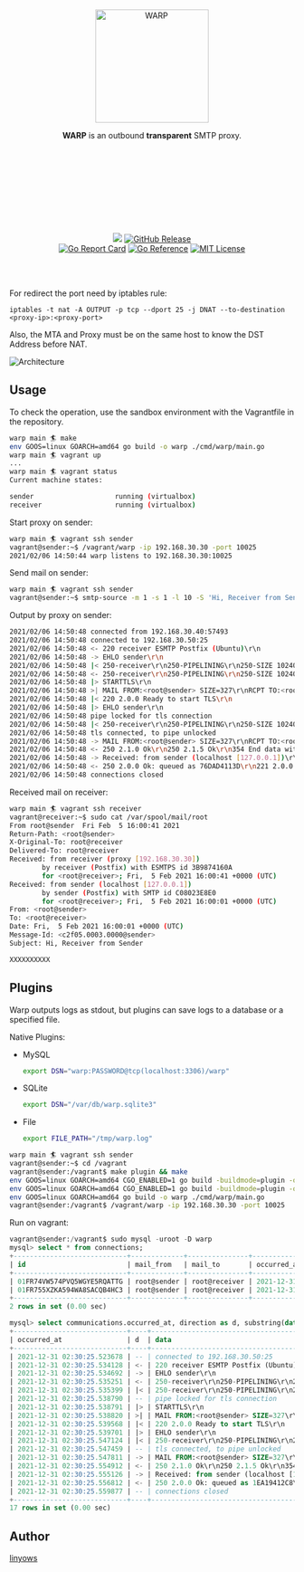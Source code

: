 <br><br><br><br><br><br><p align="center">
  <img alt="WARP" src="https://github.com/linyows/warp/blob/main/misc/warp.svg" width="200">
</p>
<p align="center">
  <strong>WARP</strong> is an outbound <b>transparent</b> SMTP proxy.
</p><br><br><br><br><br><br><br><br>
<p align="center">
  <a href="https://github.com/linyows/warp/actions" title="actions"><img src="https://img.shields.io/github/actions/workflow/status/linyows/warp/build.yml?branch=main&style=for-the-badge"></a>
  <a href="https://github.com/linyows/warp/releases"><img src="http://img.shields.io/github/release/linyows/warp.svg?style=for-the-badge" alt="GitHub Release"></a>
  <br />
  <a href="https://goreportcard.com/report/github.com/linyows/warp"> <img src="https://goreportcard.com/badge/github.com/linyows/warp" alt="Go Report Card"></a>
  <a href="https://pkg.go.dev/github.com/linyows/warp"><img src="https://pkg.go.dev/badge/github.com/linyows/warp.svg" alt="Go Reference"></a>
  <a href="https://github.com/linyows/warp/blob/main/LICENSE"><img src="https://img.shields.io/badge/License-MIT-yellow.svg" alt="MIT License" /></a>
</p><br><br>

For redirect the port need by iptables rule:

```
iptables -t nat -A OUTPUT -p tcp --dport 25 -j DNAT --to-destination <proxy-ip>:<proxy-port>
```

Also, the MTA and Proxy must be on the same host to know the DST Address before NAT.

![Architecture](https://github.com/linyows/warp/blob/main/misc/architecture.png)

Usage
--

To check the operation, use the sandbox environment with the Vagrantfile in the repository.

```sh
warp main 🏄 make
env GOOS=linux GOARCH=amd64 go build -o warp ./cmd/warp/main.go
warp main 🏄 vagrant up
...
warp main 🏄 vagrant status
Current machine states:

sender                    running (virtualbox)
receiver                  running (virtualbox)
```

Start proxy on sender:

```sh
warp main 🏄 vagrant ssh sender
vagrant@sender:~$ /vagrant/warp -ip 192.168.30.30 -port 10025
2021/02/06 14:50:44 warp listens to 192.168.30.30:10025
```

Send mail on sender:

```sh
warp main 🏄 vagrant ssh sender
vagrant@sender:~$ smtp-source -m 1 -s 1 -l 10 -S 'Hi, Receiver from Sender' -f root@sender -t root@receiver localhost:25
```

Output by proxy on sender:

```sh
2021/02/06 14:50:48 connected from 192.168.30.40:57493
2021/02/06 14:50:48 connected to 192.168.30.50:25
2021/02/06 14:50:48 <- 220 receiver ESMTP Postfix (Ubuntu)\r\n
2021/02/06 14:50:48 -> EHLO sender\r\n
2021/02/06 14:50:48 |< 250-receiver\r\n250-PIPELINING\r\n250-SIZE 10240000\r\n250-VRFY\r\n250-ETRN\r\n250-STARTTLS\r\n250-ENHANCEDSTATUSCODES\r\n250-8BITMIME\r\n250-DSN\r\n250-SMTPUTF8\r\n250 CHUNKING\r\n
2021/02/06 14:50:48 <- 250-receiver\r\n250-PIPELINING\r\n250-SIZE 10240000\r\n250-VRFY\r\n250-ETRN\r\n250-ENHANCEDSTATUSCODES\r\n250-8BITMIME\r\n250-DSN\r\n250-SMTPUTF8\r\n250 CHUNKING\r\n
2021/02/06 14:50:48 |> STARTTLS\r\n
2021/02/06 14:50:48 >| MAIL FROM:<root@sender> SIZE=327\r\nRCPT TO:<root@receiver> ORCPT=rfc822;root@receiver\r\nDATA\r\n
2021/02/06 14:50:48 |< 220 2.0.0 Ready to start TLS\r\n
2021/02/06 14:50:48 |> EHLO sender\r\n
2021/02/06 14:50:48 pipe locked for tls connection
2021/02/06 14:50:48 |< 250-receiver\r\n250-PIPELINING\r\n250-SIZE 10240000\r\n250-VRFY\r\n250-ETRN\r\n250-ENHANCEDSTATUSCODES\r\n250-8BITMIME\r\n250-DSN\r\n250-SMTPUTF8\r\n250 CHUNKING\r\n
2021/02/06 14:50:48 tls connected, to pipe unlocked
2021/02/06 14:50:48 -> MAIL FROM:<root@sender> SIZE=327\r\nRCPT TO:<root@receiver> ORCPT=rfc822;root@receiver\r\nDATA\r\n
2021/02/06 14:50:48 <- 250 2.1.0 Ok\r\n250 2.1.5 Ok\r\n354 End data with <CR><LF>.<CR><LF>\r\n
2021/02/06 14:50:48 -> Received: from sender (localhost [127.0.0.1])\r\n        by sender (Postfix) with SMTP id 45B113EA9B\r\n for <root@receiver>; Sat,  6 Feb 2021 14:50:48 +0000 (UTC)\r\nFrom: <root@sender>\r\nTo: <root@receiver>\r\nDate: Sat,  6 Feb 2021 14:50:48 +0000 (UTC)\r\nMessage-Id: <a77e.0003.0000@sender>\r\nSubject: Hi, Receiver from Sender\r\n\r\nXXXXXXXXXX\r\n.\r\nQUIT\r\n
2021/02/06 14:50:48 <- 250 2.0.0 Ok: queued as 76DAD4113D\r\n221 2.0.0 Bye\r\n
2021/02/06 14:50:48 connections closed
```

Received mail on receiver:

```sh
warp main 🏄 vagrant ssh receiver
vagrant@receiver:~$ sudo cat /var/spool/mail/root
From root@sender  Fri Feb  5 16:00:41 2021
Return-Path: <root@sender>
X-Original-To: root@receiver
Delivered-To: root@receiver
Received: from receiver (proxy [192.168.30.30])
        by receiver (Postfix) with ESMTPS id 3B9874160A
        for <root@receiver>; Fri,  5 Feb 2021 16:00:41 +0000 (UTC)
Received: from sender (localhost [127.0.0.1])
        by sender (Postfix) with SMTP id C08023E8E0
        for <root@receiver>; Fri,  5 Feb 2021 16:00:01 +0000 (UTC)
From: <root@sender>
To: <root@receiver>
Date: Fri,  5 Feb 2021 16:00:01 +0000 (UTC)
Message-Id: <c2f05.0003.0000@sender>
Subject: Hi, Receiver from Sender

XXXXXXXXXX

```

Plugins
--

Warp outputs logs as stdout, but plugins can save logs to a database or a specified file.

Native Plugins:

- MySQL
    ```sh
    export DSN="warp:PASSWORD@tcp(localhost:3306)/warp"
    ```
- SQLite
    ```sh
    export DSN="/var/db/warp.sqlite3"
    ```
- File
    ```sh
    export FILE_PATH="/tmp/warp.log"
    ```

```sh
warp main 🏄 vagrant ssh sender
vagrant@sender:~$ cd /vagrant
vagrant@sender:/vagrant$ make plugin && make
env GOOS=linux GOARCH=amd64 CGO_ENABLED=1 go build -buildmode=plugin -o .dist/mysql.so plugin/mysql/main.go
env GOOS=linux GOARCH=amd64 CGO_ENABLED=1 go build -buildmode=plugin -o .dist/file.so plugin/file/main.go
env GOOS=linux GOARCH=amd64 go build -o warp ./cmd/warp/main.go
vagrant@sender:/vagrant$ /vagrant/warp -ip 192.168.30.30 -port 10025
```

Run on vagrant:

```sql
vagrant@sender:/vagrant$ sudo mysql -uroot -D warp
mysql> select * from connections;
+----------------------------+-------------+---------------+----------------------------+
| id                         | mail_from   | mail_to       | occurred_at                |
+----------------------------+-------------+---------------+----------------------------+
| 01FR74VW574PVQ5WGYE5RQATTG | root@sender | root@receiver | 2021-12-31 02:24:56.009302 |
| 01FR755XZKA594WA8SACQB4HC3 | root@sender | root@receiver | 2021-12-31 02:30:25.557302 |
+----------------------------+-------------+---------------+----------------------------+
2 rows in set (0.00 sec)

mysql> select communications.occurred_at, direction as d, substring(data, 1, 40) as data from communications, connections where connections.id = communications.connection_id and connections.id = "01FR755XZKA594WA8SACQB4HC3" order by communications.occurred_at;
+----------------------------+----+------------------------------------------+
| occurred_at                | d  | data                                     |
+----------------------------+----+------------------------------------------+
| 2021-12-31 02:30:25.523678 | -- | connected to 192.168.30.50:25            |
| 2021-12-31 02:30:25.534128 | <- | 220 receiver ESMTP Postfix (Ubuntu)\r\n  |
| 2021-12-31 02:30:25.534692 | -> | EHLO sender\r\n                          |
| 2021-12-31 02:30:25.535251 | <- | 250-receiver\r\n250-PIPELINING\r\n250-SI |
| 2021-12-31 02:30:25.535399 | |< | 250-receiver\r\n250-PIPELINING\r\n250-SI |
| 2021-12-31 02:30:25.538790 | -- | pipe locked for tls connection           |
| 2021-12-31 02:30:25.538791 | |> | STARTTLS\r\n                             |
| 2021-12-31 02:30:25.538820 | >| | MAIL FROM:<root@sender> SIZE=327\r\nRCPT |
| 2021-12-31 02:30:25.539568 | |< | 220 2.0.0 Ready to start TLS\r\n         |
| 2021-12-31 02:30:25.539701 | |> | EHLO sender\r\n                          |
| 2021-12-31 02:30:25.547124 | |< | 250-receiver\r\n250-PIPELINING\r\n250-SI |
| 2021-12-31 02:30:25.547459 | -- | tls connected, to pipe unlocked          |
| 2021-12-31 02:30:25.547811 | -> | MAIL FROM:<root@sender> SIZE=327\r\nRCPT |
| 2021-12-31 02:30:25.554912 | <- | 250 2.1.0 Ok\r\n250 2.1.5 Ok\r\n354 End  |
| 2021-12-31 02:30:25.555126 | -> | Received: from sender (localhost [127.0. |
| 2021-12-31 02:30:25.556812 | <- | 250 2.0.0 Ok: queued as 1EA19412C8\r\n22 |
| 2021-12-31 02:30:25.559877 | -- | connections closed                       |
+----------------------------+----+------------------------------------------+
17 rows in set (0.00 sec)
```

Author
--

[linyows](https://github.com/linyows)
